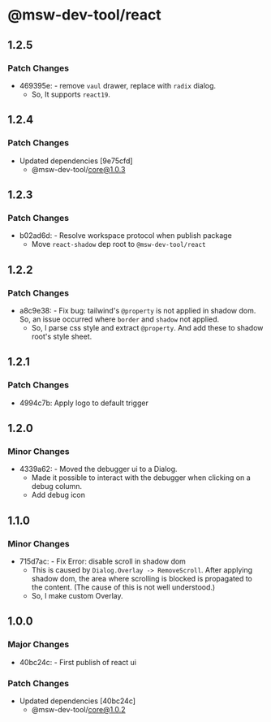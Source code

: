 # @msw-dev-tool/react

## 1.2.5

### Patch Changes

- 469395e: - remove `vaul` drawer, replace with `radix` dialog.
  - So, It supports `react19`.

## 1.2.4

### Patch Changes

- Updated dependencies [9e75cfd]
  - @msw-dev-tool/core@1.0.3

## 1.2.3

### Patch Changes

- b02ad6d: - Resolve workspace protocol when publish package
  - Move `react-shadow` dep root to `@msw-dev-tool/react`

## 1.2.2

### Patch Changes

- a8c9e38: - Fix bug: tailwind's `@property` is not applied in shadow dom. So, an issue occurred where `border` and `shadow` not applied.
  - So, I parse css style and extract `@property`. And add these to shadow root's style sheet.

## 1.2.1

### Patch Changes

- 4994c7b: Apply logo to default trigger

## 1.2.0

### Minor Changes

- 4339a62: - Moved the debugger ui to a Dialog.
  - Made it possible to interact with the debugger when clicking on a debug column.
  - Add debug icon

## 1.1.0

### Minor Changes

- 715d7ac: - Fix Error: disable scroll in shadow dom
  - This is caused by `Dialog.Overlay -> RemoveScroll`. After applying shadow dom, the area where scrolling is blocked is propagated to the content. (The cause of this is not well understood.)
  - So, I make custom Overlay.

## 1.0.0

### Major Changes

- 40bc24c: - First publish of react ui

### Patch Changes

- Updated dependencies [40bc24c]
  - @msw-dev-tool/core@1.0.2
